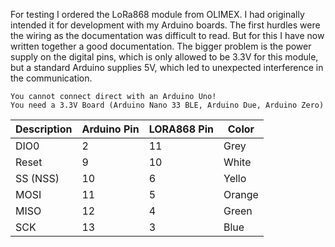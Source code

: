 For testing I ordered the LoRa868 module from OLIMEX. I had originally intended it for development with my Arduino boards. 
The first hurdles were the wiring as the documentation was difficult to read. 
But for this I have now written together a good documentation. 
The bigger problem is the power supply on the digital pins, which is only allowed to be 3.3V for this module, 
but a standard Arduino supplies 5V, which led to unexpected interference in the communication.

    You cannot connect direct with an Arduino Uno!
    You need a 3.3V Board (Arduino Nano 33 BLE, Arduino Due, Arduino Zero)

| Description   | Arduino Pin   | LORA868 Pin   | Color       |
| ------------- | ------------- | ------------- | ----------- |
| DIO0          | 2             | 11            | Grey        |
| Reset         | 9             | 10            | White       |
| SS (NSS)      | 10            | 6             | Yello       |
| MOSI          | 11            | 5             | Orange      |
| MISO          | 12            | 4             | Green       |
| SCK           | 13            | 3             | Blue        |
